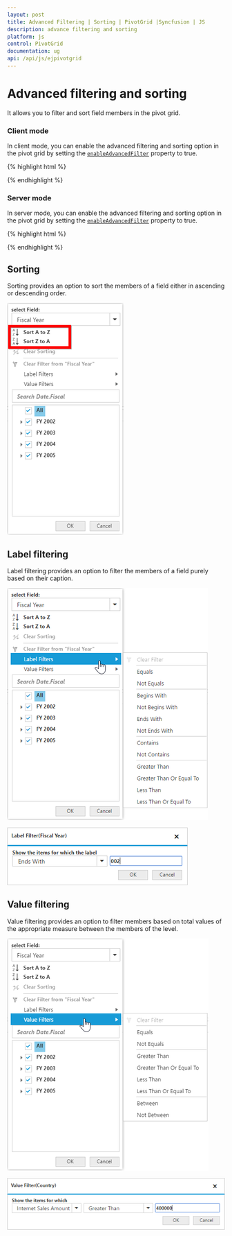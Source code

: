 ```yaml
---
layout: post
title: Advanced Filtering | Sorting | PivotGrid |Syncfusion | JS
description: advance filtering and sorting
platform: js
control: PivotGrid
documentation: ug
api: /api/js/ejpivotgrid
---
```


# Advanced filtering and sorting

It allows you to filter and sort field members in the pivot grid.

### Client mode

In client mode, you can enable the advanced filtering and sorting option in the pivot grid by setting the [`enableAdvancedFilter`](/api/js/ejpivotgrid#members:enableadvancedfilter) property to true.

{% highlight html %}

<div id="PivotGrid1"></div>
<script>
    $("#PivotGrid1").ejPivotGrid({
            //...
            enableAdvancedFilter: true
    });
</script>

{% endhighlight %}

### Server mode

In server mode, you can enable the advanced filtering and sorting option in the pivot grid by setting the [`enableAdvancedFilter`](/api/js/ejpivotgrid#members:enableadvancedfilter) property to true.

{% highlight html %}

<div id="PivotGrid1"></div>
<script>
    $("#PivotGrid1").ejPivotGrid({
        //...
        enableAdvancedFilter: true
    });
</script>

{% endhighlight %}

## Sorting

Sorting provides an option to sort the members of a field either in ascending or descending order.

![Sorting options in JavaScript pivot grid control](AdvanceFiltering_images/sorting.png)

## Label filtering

Label filtering provides an option to filter the members of a field purely based on their caption.

![Label filtering options in JavaScript pivot grid control](AdvanceFiltering_images/filtering.png)

![Label filter dialog in JavaScript pivot grid control](AdvanceFiltering_images/filtering_dialog.png)


## Value filtering

Value filtering provides an option to filter members based on total values of the appropriate measure between the members of the level.

![Value filtering options in JavaScript pivot grid control](AdvanceFiltering_images/valuefilter.png)

![Value filter dialog in JavaScript pivot grid control](AdvanceFiltering_images/valuefilter_dialog.png)
